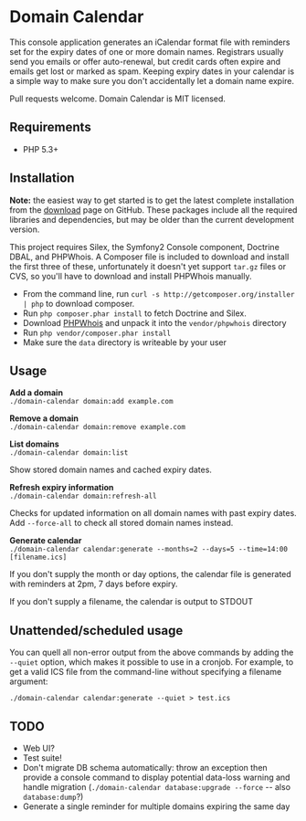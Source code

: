 Domain Calendar
===============

This console application generates an iCalendar format file with reminders set for the expiry dates of one or more domain names. Registrars usually send you emails or offer auto-renewal, but credit cards often expire and emails get lost or marked as spam. Keeping expiry dates in your calendar is a simple way to make sure you don't accidentally let a domain name expire.

Pull requests welcome. Domain Calendar is MIT licensed.


Requirements
------------

* PHP 5.3+


Installation
------------

**Note:** the easiest way to get started is to get the latest complete installation from the [download](https://github.com/inanimatt/Domain-Calendar/downloads) page on GitHub. These packages include all the required libraries and dependencies, but may be older than the current development version.

This project requires Silex, the Symfony2 Console component, Doctrine DBAL, and PHPWhois. A Composer file is included to download and install the first three of these, unfortunately it doesn't yet support `tar.gz` files or CVS, so you'll have to download and install PHPWhois manually.

* From the command line, run `curl -s http://getcomposer.org/installer | php` to download composer.
* Run `php composer.phar install` to fetch Doctrine and Silex.
* Download [PHPWhois](http://sourceforge.net/projects/phpwhois/files/phpwhois/) and unpack it into the `vendor/phpwhois` directory
* Run `php vendor/composer.phar install`
* Make sure the `data` directory is writeable by your user

Usage
-----

**Add a domain**  
`./domain-calendar domain:add example.com`

**Remove a domain**  
`./domain-calendar domain:remove example.com`

**List domains**  
`./domain-calendar domain:list`

Show stored domain names and cached expiry dates.

**Refresh expiry information**  
`./domain-calendar domain:refresh-all`

Checks for updated information on all domain names with past expiry dates. Add `--force-all` to check all stored domain names instead.

**Generate calendar**  
`./domain-calendar calendar:generate --months=2 --days=5 --time=14:00 [filename.ics]`

If you don't supply the month or day options, the calendar file is generated with reminders at 2pm, 7 days before expiry.

If you don't supply a filename, the calendar is output to STDOUT


Unattended/scheduled usage
--------------------------

You can quell all non-error output from the above commands by adding the `--quiet` option, which makes it possible to use in a cronjob. For example, to get a valid ICS file from the command-line without specifying a filename argument:

`./domain-calendar calendar:generate --quiet > test.ics`


TODO
----

* Web UI?
* Test suite!
* Don't migrate DB schema automatically: throw an exception then provide a console command to display potential data-loss warning and handle migration (`./domain-calendar database:upgrade --force` -- also `database:dump`?)
* Generate a single reminder for multiple domains expiring the same day
